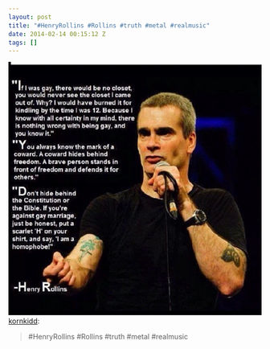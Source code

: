 ```yaml
---
layout: post
title: "#HenryRollins #Rollins #truth #metal #realmusic"
date: 2014-02-14 00:15:12 Z
tags: []
---
```

![](/media/2014/02/76577078648.jpg)
[kornkidd](http://kornkidd.tumblr.com/post/76570720600/henryrollins-rollins-truth-metal-realmusic):

> #HenryRollins #Rollins #truth #metal #realmusic
